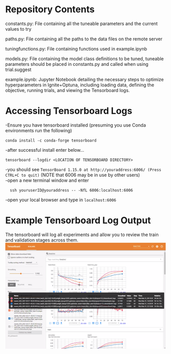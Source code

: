 # Repository Contents

constants.py: File containing all the tuneable parameters and the current values to try

paths.py: File containing all the paths to the data files on the remote server

tuningfunctions.py: File containing functions used in example.ipynb

models.py: File containing the model class definitions to be tuned, tuneable parameters should be placed in constants.py and called when using trial.suggest

example.ipynb: Jupyter Notebook detailing the necessary steps to optimize hyperparameters in Ignite+Optuna, including loading data, defining the objective, running trials, and viewing the Tensorboard logs.

# Accessing Tensorboard Logs
-Ensure you have tensorboard installed (presuming you use Conda environments run the following)<br>
```
conda install -c conda-forge tensorboard
```
-after successful install enter below...<br>
```
tensorboard --logdir <LOCATION OF TENSORBOARD DIRECTORY>
```
-you should see ```TensorBoard 1.15.0 at http://youraddress:6006/ (Press CTRL+C to quit)``` (NOTE that 6006 may be in use by other users)<br>
-open a new terminal window and enter <br>
```
  ssh youruserID@youraddress -- -NfL 6006:localhost:6006
```
-open your local browser and type in ```localhost:6006```<br>
  
# Example Tensorboard Log Output
The tensorboard will log all experiments and allow you to review the train and validation stages across them.
<img src="./Tensorboard_Log_Example.png" width="1000"/>
